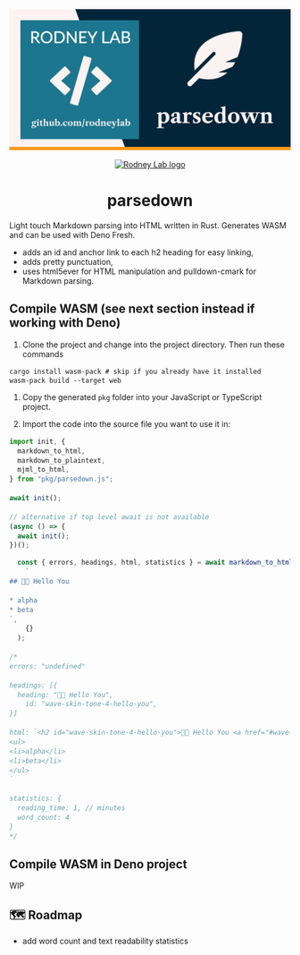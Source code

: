 <img src="./images/rodneylab-github-parsedown.png" alt="Rodney Lab parse down Github banner">

<p align="center">
  <a aria-label="Open Rodney Lab site" href="https://rodneylab.com" rel="nofollow noopener noreferrer">
    <img alt="Rodney Lab logo" src="https://rodneylab.com/assets/icon.png" width="60" />
  </a>
</p>
<h1 align="center">
  parsedown
</h1>

Light touch Markdown parsing into HTML written in Rust. Generates WASM and can be used with Deno Fresh.

- adds an id and anchor link to each h2 heading for easy linking,
- adds pretty punctuation,
- uses html5ever for HTML manipulation and pulldown-cmark for Markdown parsing.

## Compile WASM (see next section instead if working with Deno)

1. Clone the project and change into the project directory. Then run these commands

```shell
cargo install wasm-pack # skip if you already have it installed
wasm-pack build --target web
```

1. Copy the generated `pkg` folder into your JavaScript or TypeScript project.

1. Import the code into the source file you want to use it in:

```typescript
import init, {
  markdown_to_html,
  markdown_to_plaintext,
  mjml_to_html,
} from "pkg/parsedown.js";

await init();

// alternative if top level await is not available
(async () => {
  await init();
})();
```

```typescript
  const { errors, headings, html, statistics } = await markdown_to_html(
    `
## 👋🏽 Hello You

* alpha
* beta
`,
    {}
  );

/*
errors: "undefined"

headings: [{
  heading: "👋🏽 Hello You",
    id: "wave-skin-tone-4-hello-you",
}]

html: `<h2 id="wave-skin-tone-4-hello-you">👋🏽 Hello You <a href="#wave-skin-tone-4-hello-you" class="heading-anchor">#</a></h2>
<ul>
<li>alpha</li>
<li>beta</li>
</ul>
`

statistics: {
  reading_time: 1, // minutes
  word_count: 4
}
*/
```
## Compile WASM in Deno project
WIP

## 🗺️ Roadmap

- add word count and text readability statistics
